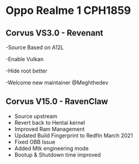 # Oppo Realme 1 CPH1859

## Corvus VS3.0 - Revenant 
-Source Based on A12L

-Enable Vulkan

-Hide root better

-Welcome new maintainer @Meghthedev

## Corvus V15.0 - RavenClaw
- Source upstream
- Revert back to Hentai kernel
- Improved Ram Management
- Updated Build Fingerprint to Redfin March 2021
- Fixed  OBB Issue
- Added Mtk engineering mode
- Bootup & Shutdown time improved
